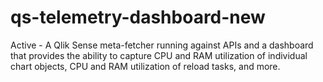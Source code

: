 # qs-telemetry-dashboard-new
Active - A Qlik Sense meta-fetcher running against APIs and a dashboard that provides the ability to capture CPU and RAM utilization of individual chart objects, CPU and RAM utilization of reload tasks, and more.
